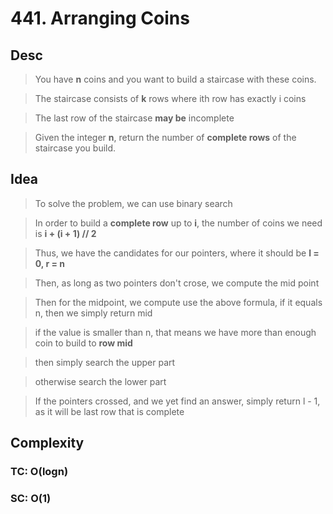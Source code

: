 # 441. Arranging Coins

## Desc

> You have **n** coins and you want to build a staircase with these coins.

> The staircase consists of **k** rows where ith row has exactly i coins

> The last row of the staircase **may be** incomplete

> Given the integer **n**, return the number of **complete rows** of the staircase you build.

## Idea

> To solve the problem, we can use binary search

> In order to build a **complete row** up to **i**, the number of coins we need is **i + (i + 1) // 2**

> Thus, we have the candidates for our pointers, where it should be **l = 0, r = n**

> Then, as long as two pointers don't crose, we compute the mid point

> Then for the midpoint, we compute use the above formula, if it equals n, then we simply return mid

> if the value is smaller than n, that means we have more than enough coin to build to **row mid**

> then simply search the upper part

> otherwise search the lower part

> If the pointers crossed, and we yet find an answer, simply return l - 1, as it will be last row that is complete

## Complexity

### TC: O(logn)

### SC: O(1)